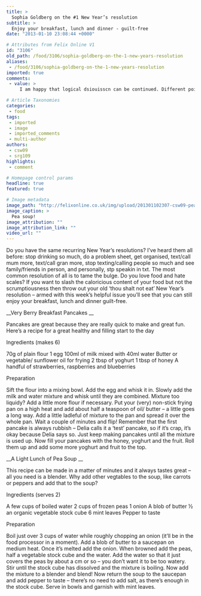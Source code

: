 ```yaml
---
title: >
  Sophia Goldberg on the #1 New Year’s resolution
subtitle: >
  Enjoy your breakfast, lunch and dinner - guilt-free
date: "2013-01-10 23:08:44 +0000"

# Attributes from Felix Online V1
id: "3106"
old_path: /food/3106/sophia-goldberg-on-the-1-new-years-resolution
aliases:
 - /food/3106/sophia-goldberg-on-the-1-new-years-resolution
imported: true
comments:
 - value: >
     I am happy that logical dsiouisscn can be continued. Different point of view is never a problem, like you and me.Be careful on the word "majority", you sure you agree with "those silent will be fully acknowledge that their right will be represented by those who chose to be not silent"? 0.5m people protest can be "the majority of HK" before, and 0.1m people protest can also be "the majority of HK" now while HK has about actually 7m of people. How about if someone organize a party to support CY and 0.1m joined, will you agree that "the majority of hk fully support CY"? Please think carefully and push HK to a logical direction.I dont join the party because I dont agree with it. I have never consented others to represent me.Anyway this is a "real fact" that there are only a few % of HK people support the banana party. I dont support them because they never make reasonable planning and suggestions but just destruct what gov proposed!,What I mean is more than 50% of the voting<a href="http://efjwpimu.com"> plauopti</a>

# Article Taxonomies
categories:
 - food
tags:
 - imported
 - image
 - imported_comments
 - multi-author
authors:
 - csw09
 - srg109
highlights:
 - comment

# Homepage control params
headline: true
featured: true

# Image metadata
image_path: "http://felixonline.co.uk/img/upload/201301102307-csw09-pea-soup!.jpg"
image_caption: >
  Pea soup!
image_attribution: ""
image_attribution_link: ""
video_url: ""
---
```


Do you have the same recurring New Year’s resolutions? I’ve heard them all before: stop drinking so much, do a problem sheet, get organised, text/call mum more, text/call gran more, stop texting/calling people so much and see family/friends in person, and personally, stp speakin in txt. The most common resolution of all is to tame the bulge. Do you love food and hate scales? If you want to slash the caloricious content of your food but not the scrumptiousness then throw out your old ‘thou shalt not eat’ New Year’s resolution – armed with this week’s helpful issue you’ll see that you can still enjoy your breakfast, lunch and dinner guilt-free.

__Very Berry Breakfast Pancakes __

Pancakes are great because they are really quick to make and great fun. Here’s a recipe for a great healthy and filling start to the day

Ingredients (makes 6)

70g of plain flour
 1 egg
 100ml of milk mixed with 40ml water
 Butter or vegetable/ sunflower oil for frying
 2 tbsp of yoghurt
 1 tbsp of honey
 A handful of strawberries, raspberries and blueberries

Preparation

Sift the flour into a mixing bowl. Add the egg and whisk it in. Slowly add the milk and water mixture and whisk until they are combined. Mixture too liquidy? Add a little more flour if necessary. Put your (very) non-stick frying pan on a high heat and add about half a teaspoon of oil/ butter – a little goes a long way. Add a little ladleful of mixture to the pan and spread it over the whole pan. Wait a couple of minutes and flip! Remember that the first pancake is always rubbish – Delia calls it a ‘test’ pancake, so if it’s crap, it’s okay because Delia says so. Just keep making pancakes until all the mixture is used up. Now fill your pancakes with the honey, yoghurt and the fruit. Roll them up and add some more yoghurt and fruit to the top.

__A Light Lunch of Pea Soup __

This recipe can be made in a matter of minutes and it always tastes great – all you need is a blender. Why add other vegtables to the soup, like carrots or peppers and add that to the soup?

Ingredients (serves 2)

A few cups of boiled water
 2 cups of frozen peas
 1 onion
 A blob of butter
 ½ an organic vegetable stock cube
 6 mint leaves
 Pepper to taste

Preparation

Boil just over 3 cups of water while roughly chopping an onion (it’ll be in the food processor in a moment). Add a blob of butter to a saucepan on medium heat. Once it’s melted add the onion. When browned add the peas, half a vegetable stock cube and the water. Add the water so that it just covers the peas by about a cm or so – you don’t want it to be too watery. Stir until the stock cube has dissolved and the mixture is boiling. Now add the mixture to a blender and blend! Now return the soup to the saucepan and add pepper to taste – there’s no need to add salt, as there’s enough in the stock cube. Serve in bowls and garnish with mint leaves.
